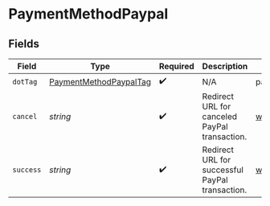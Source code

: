 # PaymentMethodPaypal


## Fields

| Field                                                                   | Type                                                                    | Required                                                                | Description                                                             | Example                                                                 |
| ----------------------------------------------------------------------- | ----------------------------------------------------------------------- | ----------------------------------------------------------------------- | ----------------------------------------------------------------------- | ----------------------------------------------------------------------- |
| `dotTag`                                                                | [PaymentMethodPaypalTag](../../models/shared/PaymentMethodPaypalTag.md) | :heavy_check_mark:                                                      | N/A                                                                     | paypal                                                                  |
| `cancel`                                                                | *string*                                                                | :heavy_check_mark:                                                      | Redirect URL for canceled PayPal transaction.                           | www.example.com/handle_paypal_cancel                                    |
| `success`                                                               | *string*                                                                | :heavy_check_mark:                                                      | Redirect URL for successful PayPal transaction.                         | www.example.com/handle_paypal_success                                   |